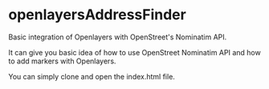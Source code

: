 # openlayersAddressFinder

Basic integration of Openlayers with OpenStreet's Nominatim API.

It can give you basic idea of how to use OpenStreet Nominatim API and how to add markers with Openlayers.

You can simply clone and open the index.html file.



